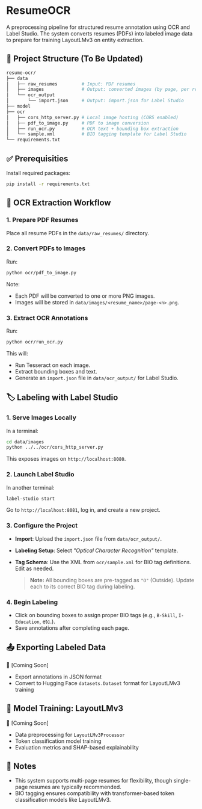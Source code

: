 # ResumeOCR

A preprocessing pipeline for structured resume annotation using OCR and Label Studio. The system converts resumes (PDFs) into labeled image data to prepare for training LayoutLMv3 on entity extraction.

## 📁 Project Structure (To Be Updated)
```bash
resume-ocr/
├── data
│   ├── raw_resumes         # Input: PDF resumes
│   ├── images              # Output: converted images (by page, per resume)
│   └── ocr_output
│       └── import.json     # Output: import.json for Label Studio
├── model
├── ocr
│   ├── cors_http_server.py # Local image hosting (CORS enabled)
│   ├── pdf_to_image.py     # PDF to image conversion
│   ├── run_ocr.py          # OCR text + bounding box extraction
│   └── sample.xml          # BIO tagging template for Label Studio
└── requirements.txt
```

## ✅ Prerequisities
Install required packages:
```bash
pip install -r requirements.txt
```

## 🧾 OCR Extraction Workflow
### 1. Prepare PDF Resumes
Place all resume PDFs in the `data/raw_resumes/` directory.

### 2. Convert PDFs to Images
Run:
```bash
python ocr/pdf_to_image.py
```
Note:
- Each PDF will be converted to one or more PNG images.
- Images will be stored in `data/images/<resume_name>/page-<n>.png`.

### 3. Extract OCR Annotations
Run:
```bash
python ocr/run_ocr.py
```
This will:
- Run Tesseract on each image.
- Extract bounding boxes and text.
- Generate an `import.json` file in `data/ocr_output/` for Label Studio.

## 🏷️ Labeling with Label Studio
### 1. Serve Images Locally
In a terminal:
```bash
cd data/images
python ../../ocr/cors_http_server.py
```
This exposes images on `http://localhost:8080`.

### 2. Launch Label Studio
In another terminal:
```bash
label-studio start
```
Go to `http://localhost:8081`, log in, and create a new project.

### 3. Configure the Project
- **Import**: Upload the `import.json` file from `data/ocr_output/`.
- **Labeling Setup**: Select *"Optical Character Recognition"* template.
- **Tag Schema**: Use the XML from `ocr/sample.xml` for BIO tag definitions. Edit as needed.

    > **Note:** All bounding boxes are pre-tagged as `"O"` (Outside). Update each to its correct BIO tag during labeling.

### 4. Begin Labeling
- Click on bounding boxes to assign proper BIO tags (e.g., `B-Skill`, `I-Education`, etc.).
- Save annotations after completing each page.

## 📤 Exporting Labeled Data
🚧 [Coming Soon]
- Export annotations in JSON format
- Convert to Hugging Face `datasets.Dataset` format for LayoutLMv3 training

## 🤖 Model Training: LayoutLMv3
🚧 [Coming Soon]
- Data preprocessing for `LayoutLMv3Processor`
- Token classification model training
- Evaluation metrics and SHAP-based explainability

## 📌 Notes
- This system supports multi-page resumes for flexibility, though single-page resumes are typically recommended.
- BIO tagging ensures compatibility with transformer-based token classification models like LayoutLMv3.